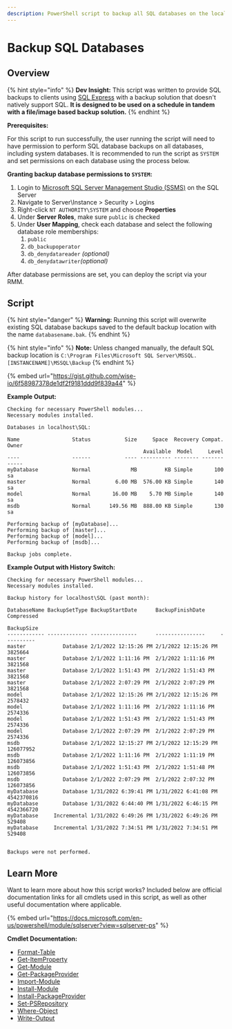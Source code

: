 ```yaml
---
description: PowerShell script to backup all SQL databases on the local machine.
---
```


# Backup SQL Databases

## Overview

{% hint style="info" %}
**Dev Insight:** This script was written to provide SQL backups to clients using [SQL Express](https://www.microsoft.com/en-us/sql-server/sql-server-downloads) with a backup solution that doesn't natively support SQL. **It is designed to be used on a schedule in tandem with a file/image based backup solution.**
{% endhint %}

**Prerequisites:**&#x20;

For this script to run successfully, the user running the script will need to have permission to perform SQL database backups on all databases, including system databases. It is recommended to run the script as `SYSTEM` and set permissions on each database using the process below.

**Granting backup database permissions to `SYSTEM`:**

1. Login to [Microsoft SQL Server Management Studio (SSMS)](https://docs.microsoft.com/en-us/sql/ssms/sql-server-management-studio-ssms?view=sql-server-ver15) on the SQL Server
2. Navigate to Server\Instance > Security > Logins
3. Right-click `NT AUTHORITY\SYSTEM` and choose **Properties**
4. Under **Server Roles**, make sure `public` is checked
5. Under **User Mapping**, check each database and select the following database role memberships:
   1. `public`
   2. `db_backupoperator`
   3. `db_denydatareader` _(optional)_
   4. `db_denydatawriter`_(optional)_

After database permissions are set, you can deploy the script via your RMM.

## Script

{% hint style="danger" %}
**Warning:** Running this script will overwrite existing SQL database backups saved to the default backup location with the name `databasename.bak`.
{% endhint %}

{% hint style="info" %}
**Note:** Unless changed manually, the default SQL backup location is `C:\Program Files\Microsoft SQL Server\MSSQL.[INSTANCENAME]\MSSQL\Backup`&#x20;
{% endhint %}

{% embed url="https://gist.github.com/wise-io/6f58987378de1df2f9181ddd9f839a44" %}

**Example Output:**

```
Checking for necessary PowerShell modules...
Necessary modules installed.

Databases in localhost\SQL:

Name                 Status           Size     Space  Recovery Compat. Owner   
                                            Available  Model     Level         
----                 ------           ---- ---------- -------- ------- -----   
myDatabase           Normal             MB         KB Simple       100 sa  
master               Normal        6.00 MB  576.00 KB Simple       140 sa      
model                Normal       16.00 MB    5.70 MB Simple       140 sa      
msdb                 Normal      149.56 MB  888.00 KB Simple       130 sa      

Performing backup of [myDatabase]...
Performing backup of [master]...
Performing backup of [model]...
Performing backup of [msdb]...

Backup jobs complete.
```

**Example Output with History Switch:**

```
Checking for necessary PowerShell modules...
Necessary modules installed.

Backup history for localhost\SQL (past month):

DatabaseName BackupSetType BackupStartDate      BackupFinishDate     Compressed
                                                                     BackupSize
------------ ------------- ---------------      ----------------     ----------
master            Database 2/1/2022 12:15:26 PM 2/1/2022 12:15:26 PM    3825664
master            Database 2/1/2022 1:11:16 PM  2/1/2022 1:11:16 PM     3821568
master            Database 2/1/2022 1:51:43 PM  2/1/2022 1:51:43 PM     3821568
master            Database 2/1/2022 2:07:29 PM  2/1/2022 2:07:29 PM     3821568
model             Database 2/1/2022 12:15:26 PM 2/1/2022 12:15:26 PM    2578432
model             Database 2/1/2022 1:11:16 PM  2/1/2022 1:11:16 PM     2574336
model             Database 2/1/2022 1:51:43 PM  2/1/2022 1:51:43 PM     2574336
model             Database 2/1/2022 2:07:29 PM  2/1/2022 2:07:29 PM     2574336
msdb              Database 2/1/2022 12:15:27 PM 2/1/2022 12:15:29 PM  126077952
msdb              Database 2/1/2022 1:11:16 PM  2/1/2022 1:11:19 PM   126073856
msdb              Database 2/1/2022 1:51:43 PM  2/1/2022 1:51:48 PM   126073856
msdb              Database 2/1/2022 2:07:29 PM  2/1/2022 2:07:32 PM   126073856
myDatabase        Database 1/31/2022 6:39:41 PM 1/31/2022 6:41:08 PM 4542370816
myDatabase        Database 1/31/2022 6:44:40 PM 1/31/2022 6:46:15 PM 4542366720
myDatabase     Incremental 1/31/2022 6:49:26 PM 1/31/2022 6:49:26 PM     529408
myDatabase     Incremental 1/31/2022 7:34:51 PM 1/31/2022 7:34:51 PM     529408


Backups were not performed.
```

## Learn More

Want to learn more about how this script works? Included below are official documentation links for all cmdlets used in this script, as well as other useful documentation where applicable.

{% embed url="https://docs.microsoft.com/en-us/powershell/module/sqlserver?view=sqlserver-ps" %}

**Cmdlet Documentation:**

* [Format-Table](https://docs.microsoft.com/en-us/powershell/module/microsoft.powershell.utility/format-table?view=powershell-7.2)
* [Get-ItemProperty](https://docs.microsoft.com/en-us/powershell/module/microsoft.powershell.management/get-itemproperty?view=powershell-7.2)
* [Get-Module](https://docs.microsoft.com/en-us/powershell/module/microsoft.powershell.core/get-module?view=powershell-7.2)
* [Get-PackageProvider](https://docs.microsoft.com/en-us/powershell/module/packagemanagement/get-packageprovider?view=powershell-7.2)
* [Import-Module](https://docs.microsoft.com/en-us/powershell/module/microsoft.powershell.core/import-module?view=powershell-7.2)
* [Install-Module](https://docs.microsoft.com/en-us/powershell/module/powershellget/install-module?view=powershell-7.2)
* [Install-PackageProvider](https://docs.microsoft.com/en-us/powershell/module/packagemanagement/install-packageprovider?view=powershell-7.2)
* [Set-PSRepository](https://docs.microsoft.com/en-us/powershell/module/powershellget/set-psrepository?view=powershell-7.2)
* [Where-Object](https://docs.microsoft.com/en-us/powershell/module/microsoft.powershell.core/where-object?view=powershell-7.2)
* [Write-Output](https://docs.microsoft.com/en-us/powershell/module/microsoft.powershell.utility/write-output?view=powershell-7.2)
